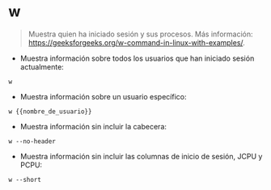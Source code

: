 # w

> Muestra quien ha iniciado sesión y sus procesos.
> Más información: <https://geeksforgeeks.org/w-command-in-linux-with-examples/>.

- Muestra información sobre todos los usuarios que han iniciado sesión actualmente:

`w`

- Muestra información sobre un usuario específico:

`w {{nombre_de_usuario}}`

- Muestra información sin incluir la cabecera:

`w --no-header`

- Muestra información sin incluir las columnas de inicio de sesión, JCPU y PCPU:

`w --short`
